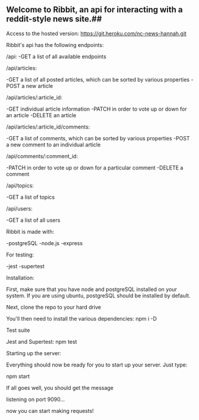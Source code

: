 ## Welcome to Ribbit, an api for interacting with a reddit-style news site.##

Access to the hosted version: https://git.heroku.com/nc-news-hannah.git


Ribbit's api has the following endpoints:

/api:
-GET a list of all available endpoints


/api/articles:

-GET a list of all posted articles, which can be sorted by various properties
-POST a new article


/api/articles/:article_id:

-GET individual article information
-PATCH in order to vote up or down for an article
-DELETE an article


/api/articles/:article_id/comments:

-GET a list of comments, which can be sorted by various properties
-POST a new comment to an individual article


/api/comments/:comment_id:

-PATCH in order to vote up or down for a particular comment
-DELETE a comment


/api/topics:

-GET a list of topics


/api/users:

-GET a list of all users


Ribbit is made with:

-postgreSQL
-node.js 
-express

For testing:

-jest
-supertest

Installation:

First, make sure that you have node and postgreSQL installed on your system. If you are using ubuntu, postgreSQL should be installed by default.


Next, clone the repo to your hard drive 


You'll then need to install the various dependencies: npm i -D

Test suite

Jest and Supertest: npm test


Starting up the server:

Everything should now be ready for you to start up your server. Just type:

npm start

If all goes well, you should get the message

listening on port 9090...

now you can start making requests!